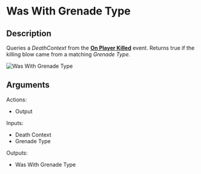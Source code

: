 # Was With Grenade Type

## Description

Queries a _DeathContext_ from the [**On Player Killed**](on-player-killed.md) event. Returns true if the killing blow came from a matching _Grenade Type_.

![Was With Grenade Type](../../.gitbook/assets/images/scripting/events-players/waswithgrenadetype.png)

## Arguments

Actions:

- Output

Inputs:

- Death Context
- Grenade Type

Outputs:

- Was With Grenade Type
